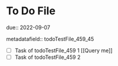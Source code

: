 # To Do File

due:: 2022-09-07

metadatafield:: todoTestFile_459\_45

- [ ] Task of todoTestFile_459 1 [[Query me]]
- [ ] Task of todoTestFile_459 2
